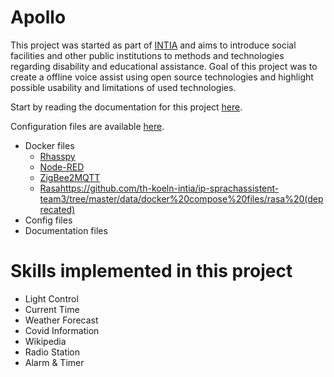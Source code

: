 # Apollo

This project was started as part of [INTIA](https://dites.web.th-koeln.de/forschung/projekte/intia/) and aims to introduce social facilities and other public institutions to methods and technologies regarding disability and educational assistance. Goal of this project was to create a offline voice assist using open source technologies and highlight possible usability  and limitations of used technologies.

Start by reading the documentation for this project [here](https://ip-team3.intia.de/).

Configuration files are available [here](https://github.com/th-koeln-intia/ip-sprachassistent-team3/tree/master/data).
- Docker files
	- [Rhasspy](https://github.com/th-koeln-intia/ip-sprachassistent-team3/tree/master/data/docker%20compose%20files/rhasspy)
	- [Node-RED](https://github.com/th-koeln-intia/ip-sprachassistent-team3/tree/master/data/docker%20compose%20files/node%20red)
	- [ZigBee2MQTT](https://github.com/th-koeln-intia/ip-sprachassistent-team3/tree/master/data/docker%20compose%20files/zigbee2mqtt)
	- [Rasa](deprecated)https://github.com/th-koeln-intia/ip-sprachassistent-team3/tree/master/data/docker%20compose%20files/rasa%20(deprecated)
- Config files 
- Documentation files

# Skills implemented in this project

- Light Control
- Current Time
- Weather Forecast
- Covid Information
- Wikipedia
- Radio Station
- Alarm & Timer
